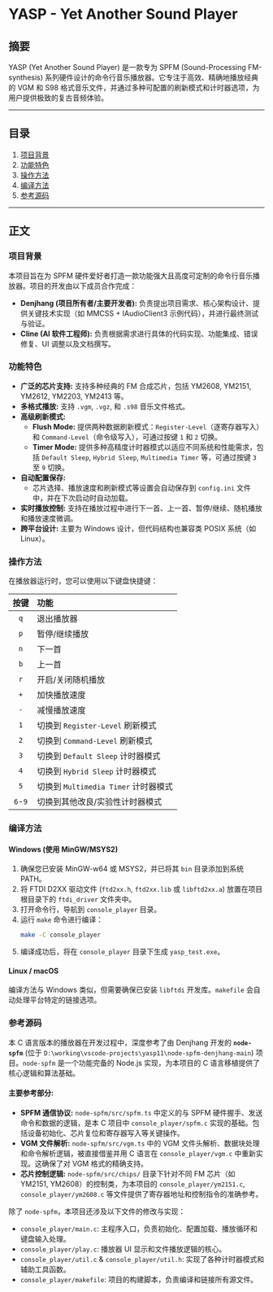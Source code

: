 # YASP - Yet Another Sound Player

## 摘要

YASP (Yet Another Sound Player) 是一款专为 SPFM (Sound-Processing FM-synthesis) 系列硬件设计的命令行音乐播放器。它专注于高效、精确地播放经典的 VGM 和 S98 格式音乐文件，并通过多种可配置的刷新模式和计时器选项，为用户提供极致的复古音频体验。

---

## 目录

1.  [项目背景](#项目背景)
2.  [功能特色](#功能特色)
3.  [操作方法](#操作方法)
4.  [编译方法](#编译方法)
5.  [参考源码](#参考源码)

---

## 正文

### 项目背景

本项目旨在为 SPFM 硬件爱好者打造一款功能强大且高度可定制的命令行音乐播放器。项目的开发由以下成员合作完成：

*   **Denjhang (项目所有者/主要开发者):** 负责提出项目需求、核心架构设计、提供关键技术实现（如 MMCSS + IAudioClient3 示例代码），并进行最终测试与验证。
*   **Cline (AI 软件工程师):** 负责根据需求进行具体的代码实现、功能集成、错误修复、UI 调整以及文档撰写。

### 功能特色

*   **广泛的芯片支持:** 支持多种经典的 FM 合成芯片，包括 YM2608, YM2151, YM2612, YM2203, YM2413 等。
*   **多格式播放:** 支持 `.vgm`, `.vgz`, 和 `.s98` 音乐文件格式。
*   **高级刷新模式:**
    *   **Flush Mode:** 提供两种数据刷新模式：`Register-Level`（逐寄存器写入）和 `Command-Level`（命令级写入），可通过按键 `1` 和 `2` 切换。
    *   **Timer Mode:** 提供多种高精度计时器模式以适应不同系统和性能需求，包括 `Default Sleep`, `Hybrid Sleep`, `Multimedia Timer` 等，可通过按键 `3` 至 `9` 切换。
*   **自动配置保存:**
    *   芯片选择、播放速度和刷新模式等设置会自动保存到 `config.ini` 文件中，并在下次启动时自动加载。
*   **实时播放控制:** 支持在播放过程中进行下一首、上一首、暂停/继续、随机播放和播放速度微调。
*   **跨平台设计:** 主要为 Windows 设计，但代码结构也兼容类 POSIX 系统（如 Linux）。

### 操作方法

在播放器运行时，您可以使用以下键盘快捷键：

| 按键 | 功能 |
| :--: | :-- |
| `q` | 退出播放器 |
| `p` | 暂停/继续播放 |
| `n` | 下一首 |
| `b` | 上一首 |
| `r` | 开启/关闭随机播放 |
| `+` | 加快播放速度 |
| `-` | 减慢播放速度 |
| `1` | 切换到 `Register-Level` 刷新模式 |
| `2` | 切换到 `Command-Level` 刷新模式 |
| `3` | 切换到 `Default Sleep` 计时器模式 |
| `4` | 切换到 `Hybrid Sleep` 计时器模式 |
| `5` | 切换到 `Multimedia Timer` 计时器模式 |
| `6`-`9` | 切换到其他改良/实验性计时器模式 |

### 编译方法

#### Windows (使用 MinGW/MSYS2)

1.  确保您已安装 MinGW-w64 或 MSYS2，并已将其 `bin` 目录添加到系统 PATH。
2.  将 FTDI D2XX 驱动文件 (`ftd2xx.h`, `ftd2xx.lib` 或 `libftd2xx.a`) 放置在项目根目录下的 `ftdi_driver` 文件夹中。
3.  打开命令行，导航到 `console_player` 目录。
4.  运行 `make` 命令进行编译：
    ```bash
    make -C console_player
    ```
5.  编译成功后，将在 `console_player` 目录下生成 `yasp_test.exe`。

#### Linux / macOS

编译方法与 Windows 类似，但需要确保已安装 `libftdi` 开发库。`makefile` 会自动处理平台特定的链接选项。

### 参考源码

本 C 语言版本的播放器在开发过程中，深度参考了由 Denjhang 开发的 **`node-spfm`** (位于 `D:\working\vscode-projects\yasp11\node-spfm-denjhang-main`) 项目。`node-spfm` 是一个功能完备的 Node.js 实现，为本项目的 C 语言移植提供了核心逻辑和算法基础。

#### 主要参考部分:

*   **SPFM 通信协议:**
    `node-spfm/src/spfm.ts` 中定义的与 SPFM 硬件握手、发送命令和数据的逻辑，是本 C 项目中 `console_player/spfm.c` 实现的基础。包括设备初始化、芯片复位和寄存器写入等关键操作。
*   **VGM 文件解析:**
    `node-spfm/src/vgm.ts` 中的 VGM 文件头解析、数据块处理和命令解析逻辑，被直接借鉴并用 C 语言在 `console_player/vgm.c` 中重新实现。这确保了对 VGM 格式的精确支持。
*   **芯片控制逻辑:**
    `node-spfm/src/chips/` 目录下针对不同 FM 芯片（如 YM2151, YM2608）的控制类，为本项目的 `console_player/ym2151.c`, `console_player/ym2608.c` 等文件提供了寄存器地址和控制指令的准确参考。

除了 `node-spfm`，本项目还涉及以下文件的修改与实现：

*   `console_player/main.c`: 主程序入口，负责初始化、配置加载、播放循环和键盘输入处理。
*   `console_player/play.c`: 播放器 UI 显示和文件播放逻辑的核心。
*   `console_player/util.c` & `console_player/util.h`: 实现了各种计时器模式和辅助工具函数。
*   `console_player/makefile`: 项目的构建脚本，负责编译和链接所有源文件。
